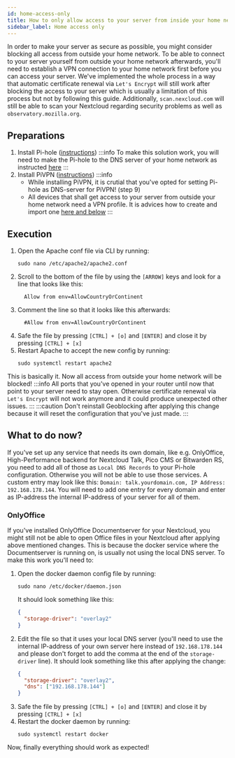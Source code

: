 ```yaml
---
id: home-access-only
title: How to only allow access to your server from inside your home network?
sidebar_label: Home access only
---
```

In order to make your server as secure as possible, you might consider blocking all access from outside your home network. To be able to connect to your server yourself from outside your home network afterwards, you'll need to establish a VPN connection to your home network first before you can access your server. We've implemented the whole process in a way that automatic certificate renewal via `Let's Encrypt` will still work after blocking the access to your server which is usually a limitation of this process but not by following this guide. Additionally, `scan.nexcloud.com` will still be able to scan your Nextcloud regarding security problems as well as `observatory.mozilla.org`.

## Preparations
1. Install Pi-hole ([instructions](./pi-hole))
    :::info
    To make this solution work, you will need to make the Pi-hole to the DNS server of your home network as instructed [here](./pi-hole#what-to-do-now)
    :::
1. Install PiVPN ([instructions](./pivpn))
    :::info
    - While installing PiVPN, it is crutial that you've opted for setting Pi-hole as DNS-server for PiVPN! (step 9)
    - All devices that shall get access to your server from outside your home network need a VPN profile. It is advices how to create and import one [here and below](./pivpn#what-to-do-now)
    :::

## Execution
1. Open the Apache conf file via CLI by running:
    ```shell
    sudo nano /etc/apache2/apache2.conf
    ```
1. Scroll to the bottom of the file by using the `[ARROW]` keys and look for a line that looks like this:
    ```
      Allow from env=AllowCountryOrContinent
    ```
1. Comment the line so that it looks like this afterwards:
    ```
      #Allow from env=AllowCountryOrContinent
    ```
1. Safe the file by pressing `[CTRL] + [o]` and `[ENTER]` and close it by pressing `[CTRL] + [x]`
1. Restart Apache to accept the new config by running:
    ```shell
    sudo systemctl restart apache2
    ```

This is basically it. Now all access from outside your home network will be blocked!
:::info
All ports that you've opened in your router until now that point to your server need to stay open. Otherwise certificate renewal via `Let's Encrypt` will not work anymore and it could produce unexpected other issues. 
:::
:::caution
Don't reinstall Geoblocking after applying this change because it will reset the configuration that you've just made.
:::

## What to do now?
If you've set up any service that needs its own domain, like e.g. OnlyOffice, High-Performance backend for Nextcloud Talk, Pico CMS or Bitwarden RS, you need to add all of those as `Local DNS Records` to your Pi-hole configuration. Otherwise you will not be able to use those services.
A custom entry may look like this: `Domain: talk.yourdomain.com, IP Address: 192.168.178.144`. You will need to add one entry for every domain and enter as IP-address the internal IP-address of your server for all of them.

### OnlyOffice
If you've installed OnlyOffice Documentserver for your Nextcloud, you might still not be able to open Office files in your Nextcloud after applying above mentioned changes. This is because the docker service where the Documentserver is running on, is usually not using the local DNS server. To make this work you'll need to:
1. Open the docker daemon config file by running:
    ```shell
    sudo nano /etc/docker/daemon.json
    ```
    It should look something like this:
    ```json
    {
      "storage-driver": "overlay2"
    }
    ```
1. Edit the file so that it uses your local DNS server (you'll need to use the internal IP-address of your own server here instead of `192.168.178.144` and please don't forget to add the comma at the end of the `storage-driver` line). It should look something like this after applying the change:
    ```json
    {
      "storage-driver": "overlay2",
      "dns": ["192.168.178.144"]
    }
    ```
1. Safe the file by pressing `[CTRL] + [o]` and `[ENTER]` and close it by pressing `[CTRL] + [x]`
1. Restart the docker daemon by running:
    ```shell
    sudo systemctl restart docker
    ```

Now, finally everything should work as expected!